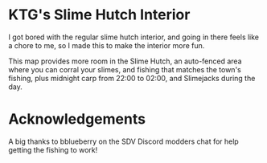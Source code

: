 # KTG's Slime Hutch Interior

I got bored with the regular slime hutch interior, and going in there feels like a chore to me, so I made this to make the interior more fun. 

This map provides more room in the Slime Hutch, an auto-fenced area where you can corral your slimes, and fishing that matches the town's fishing, plus midnight carp from 22:00 to 02:00, and Slimejacks during the day. 

# Acknowledgements

A big thanks to bblueberry on the SDV Discord modders chat for help getting the fishing to work!